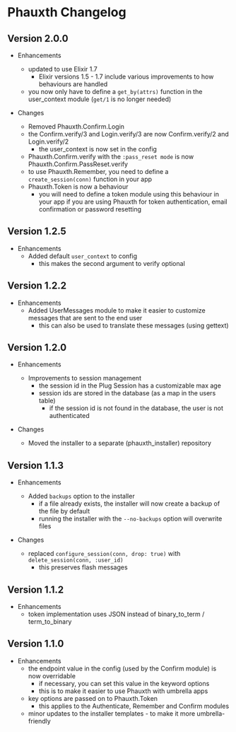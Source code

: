 # Phauxth Changelog

## Version 2.0.0

* Enhancements
  * updated to use Elixir 1.7
    * Elixir versions 1.5 - 1.7 include various improvements to how behaviours are handled
  * you now only have to define a `get_by(attrs)` function in the user_context module (`get/1` is no longer needed)

* Changes
  * Removed Phauxth.Confirm.Login
  * the Confirm.verify/3 and Login.verify/3 are now Confirm.verify/2 and Login.verify/2
    * the user_context is now set in the config
  * Phauxth.Confirm.verify with the `:pass_reset mode` is now Phauxth.Confirm.PassReset.verify
  * to use Phauxth.Remember, you need to define a `create_session(conn)` function in your app
  * Phauxth.Token is now a behaviour
    * you will need to define a token module using this behaviour in your app if you are
    using Phauxth for token authentication, email confirmation or password resetting

## Version 1.2.5

* Enhancements
  * Added default `user_context` to config
    * this makes the second argument to verify optional

## Version 1.2.2

* Enhancements
  * Added UserMessages module to make it easier to customize messages that are sent to the end user
    * this can also be used to translate these messages (using gettext)

## Version 1.2.0

* Enhancements
  * Improvements to session management
    * the session id in the Plug Session has a customizable max age
    * session ids are stored in the database (as a map in the users table)
      * if the session id is not found in the database, the user is not authenticated

* Changes
  * Moved the installer to a separate (phauxth_installer) repository

## Version 1.1.3

* Enhancements
  * Added `backups` option to the installer
    * if a file already exists, the installer will now create a backup of the file by default
    * running the installer with the `--no-backups` option will overwrite files

* Changes
  * replaced `configure_session(conn, drop: true)` with `delete_session(conn, :user_id)`
    * this preserves flash messages

## Version 1.1.2

* Enhancements
  * token implementation uses JSON instead of binary_to_term / term_to_binary

## Version 1.1.0

* Enhancements
  * the endpoint value in the config (used by the Confirm module) is now overridable
    * if necessary, you can set this value in the keyword options
    * this is to make it easier to use Phauxth with umbrella apps
  * key options are passed on to Phauxth.Token
    * this applies to the Authenticate, Remember and Confirm modules
  * minor updates to the installer templates - to make it more umbrella-friendly
